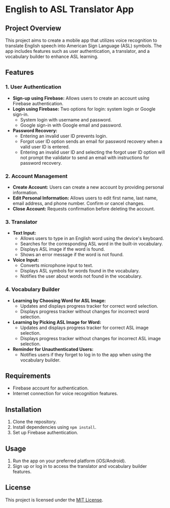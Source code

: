 # English to ASL Translator App

## Project Overview

This project aims to create a mobile app that utilizes voice recognition to translate English speech into American Sign Language (ASL) symbols. The app includes features such as user authentication, a translator, and a vocabulary builder to enhance ASL learning.

## Features

### 1. User Authentication

- **Sign-up using Firebase:** Allows users to create an account using Firebase authentication.
- **Login using Firebase:** Two options for login: system login or Google sign-in.
  - System login with username and password.
  - Google sign-in with Google email and password.
- **Password Recovery:**
  - Entering an invalid user ID prevents login.
  - Forgot user ID option sends an email for password recovery when a valid user ID is entered.
  - Entering an invalid user ID and selecting the forgot user ID option will not prompt the validator to send an email with instructions for password recovery.

### 2. Account Management

- **Create Account:** Users can create a new account by providing personal information.
- **Edit Personal Information:** Allows users to edit first name, last name, email address, and phone number. Confirm or cancel changes.
- **Close Account:** Requests confirmation before deleting the account.

### 3. Translator

- **Text Input:**
  - Allows users to type in an English word using the device's keyboard.
  - Searches for the corresponding ASL word in the built-in vocabulary.
  - Displays ASL image if the word is found.
  - Shows an error message if the word is not found.
- **Voice Input:**
  - Converts microphone input to text.
  - Displays ASL symbols for words found in the vocabulary.
  - Notifies the user about words not found in the vocabulary.

### 4. Vocabulary Builder

- **Learning by Choosing Word for ASL Image:**
  - Updates and displays progress tracker for correct word selection.
  - Displays progress tracker without changes for incorrect word selection.
- **Learning by Picking ASL Image for Word:**
  - Updates and displays progress tracker for correct ASL image selection.
  - Displays progress tracker without changes for incorrect ASL image selection.
- **Reminder for Unauthenticated Users:**
  - Notifies users if they forget to log in to the app when using the vocabulary builder.

## Requirements

- Firebase account for authentication.
- Internet connection for voice recognition features.

## Installation

1. Clone the repository.
2. Install dependencies using `npm install`.
3. Set up Firebase authentication.

## Usage

1. Run the app on your preferred platform (iOS/Android).
2. Sign up or log in to access the translator and vocabulary builder features.

## License

This project is licensed under the [MIT License](LICENSE).
